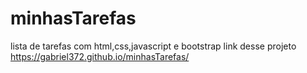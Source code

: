 # minhasTarefas
lista de tarefas com html,css,javascript e bootstrap
link desse projeto  https://gabriel372.github.io/minhasTarefas/

